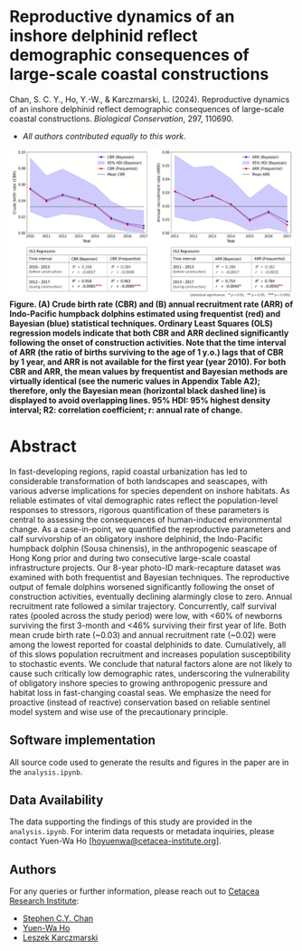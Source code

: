 # Reproductive dynamics of an inshore delphinid reflect demographic consequences of large-scale coastal constructions

Chan, S. C. Y., Ho, Y.-W., & Karczmarski, L. (2024). Reproductive dynamics of an inshore delphinid reflect demographic consequences of large-scale coastal constructions. $Biological$ $Conservation$, 297, 110690.

- *All authors contributed equally to this work.*

![](visualization/Fig3.png)
**Figure. (A) Crude birth rate (CBR) and (B) annual recruitment rate (ARR) of Indo-Pacific humpback dolphins estimated using frequentist (red) and Bayesian (blue)
statistical techniques. Ordinary Least Squares (OLS) regression models indicate that both CBR and ARR declined significantly following the onset of construction
activities. Note that the time interval of ARR (the ratio of births surviving to the age of 1 y.o.) lags that of CBR by 1 year, and ARR is not available for the first year
(year 2010). For both CBR and ARR, the mean values by frequentist and Bayesian methods are virtually identical (see the numeric values in Appendix Table A2);
therefore, only the Bayesian mean (horizontal black dashed line) is displayed to avoid overlapping lines. 95% HDI: 95% highest density interval; R2: correlation
coefficient; r: annual rate of change.**

# Abstract
In fast-developing regions, rapid coastal urbanization has led to considerable transformation of both landscapes and seascapes, with various adverse implications for species dependent on inshore habitats. As reliable estimates of vital demographic rates reflect the population-level responses to stressors, rigorous quantification of these parameters is central to assessing the consequences of human-induced environmental change. As a case-in-point, we quantified the reproductive parameters and calf survivorship of an obligatory inshore delphinid, the Indo-Pacific humpback dolphin (Sousa chinensis), in the anthropogenic seascape of Hong Kong prior and during two consecutive large-scale coastal infrastructure projects. Our 8-year photo-ID mark-recapture dataset was examined with both frequentist and Bayesian techniques. The reproductive output of female dolphins worsened significantly following the onset of construction activities, eventually declining alarmingly close to zero. Annual recruitment rate followed a similar trajectory. Concurrently, calf survival rates (pooled across the study period) were low, with <60% of newborns surviving the first 3-month and <46% surviving their first year of life. Both mean crude birth rate (~0.03) and annual recruitment rate (~0.02) were among the lowest reported for coastal delphinids to date. Cumulatively, all of this slows population recruitment and increases population susceptibility to stochastic events. We conclude that natural factors alone are not likely to cause such critically low demographic rates, underscoring the vulnerability of obligatory inshore species to growing anthropogenic pressure and habitat loss in fast-changing coastal seas. We emphasize the need for proactive (instead of reactive) conservation based on reliable sentinel model system and wise use of the precautionary principle.

## Software implementation
All source code used to generate the results and figures in the paper are in the `analysis.ipynb`.

## Data Availability
The data supporting the findings of this study are provided in the `analysis.ipynb`. For interim data requests or metadata inquiries, please contact Yuen-Wa Ho [hoyuenwa@cetacea-institute.org].

## Authors
For any queries or further information, please reach out to [Cetacea Research Institute](https://www.hku-cetacean-ecology.net/cri):
- [Stephen C.Y. Chan ](mailto:scychan@cetacea-institute.org)
- [Yuen-Wa Ho](mailto:hoyuenwa@cetacea-institute.org)
- [Leszek Karczmarski](mailto:leszek@cetacea-institute.org)